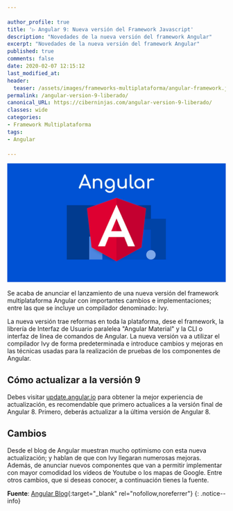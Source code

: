 ```yaml
---

author_profile: true
title: '▷ Angular 9: Nueva versión del Framework Javascript'
description: "Novedades de la nueva versión del framework Angular"
excerpt: "Novedades de la nueva versión del framework Angular"
published: true
comments: false
date: 2020-02-07 12:15:12
last_modified_at: 
header:
  teaser: /assets/images/frameworks-multiplataforma/angular-framework.jpg
permalink: /angular-version-9-liberado/
canonical_URL: https://ciberninjas.com/angular-version-9-liberado/
classes: wide
categories:
- Framework Multiplataforma
tags:
- Angular

---
```


![](/assets/images/frameworks-multiplataforma/angular-framework.jpg "Logotipo del framework multiplataforma Angular")

Se acaba de anunciar el lanzamiento de una nueva versión del framework multiplataforma Angular con importantes cambios e implementaciones; entre las que se incluye un compilador denominado: Ivy.

La nueva versión trae reformas en toda la plataforma, dese el framework, la librería de Interfaz de Usuario paralelea "Angular Material" y la CLI o interfaz de línea de comandos de Angular. La nueva versión va a utilizar el compilador Ivy de forma predeterminada e introduce cambios y mejoras en las técnicas usadas para la realización de pruebas de los componentes de Angular.

## Cómo actualizar a la versión 9

Debes visitar [update.angular.io](https://update.angular.io/) para obtener la mejor experiencia de actualización, es recomendable que primero actualices a la versión final de Angular 8. Primero, deberás actualizar a la última versión de Angular 8.

## Cambios

Desde el blog de Angular muestran mucho optimismo con esta nueva actualización; y hablan de que con Ivy llegaran numerosas mejoras. Además, de anunciar nuevos componentes que van a permitir implementar con mayor comodidad los vídeos de Youtube o los mapas de Google. Entre otros cambios, que si deseas conocer, a continuación tienes la fuente.

**Fuente**\: [Angular Blog](https://blog.angular.io/version-9-of-angular-now-available-project-ivy-has-arrived-23c97b63cfa3){:target="_blank" rel="nofollow,noreferrer"}
{: .notice--info}